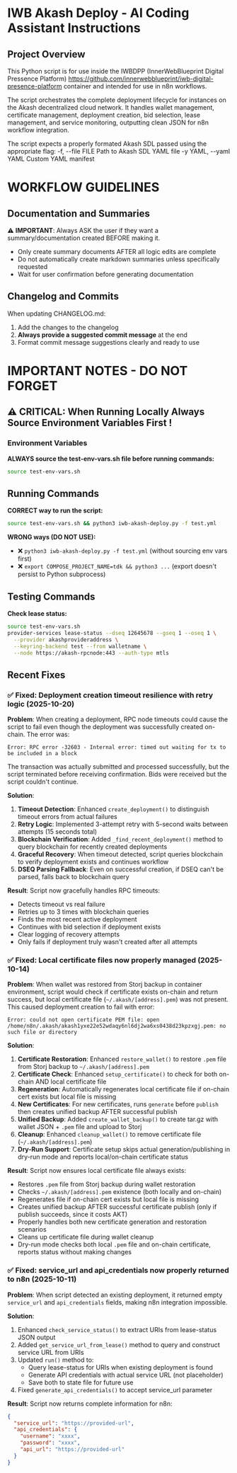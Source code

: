 # IWB Akash Deploy - AI Coding Assistant Instructions

## Project Overview
This Python script is for use inside the IWBDPP (InnerWebBlueprint Digital Pressence Platform) https://github.com/innerwebblueprint/iwb-digital-presence-platform container and intended for use in n8n workflows.

The script orchestrates the complete deployment lifecycle for instances on the Akash decentralized cloud network. It handles wallet management, certificate management, deployment creation, bid selection, lease management, and service monitoring, outputting clean JSON for n8n workflow integration.

The script expects a properly formated Akash SDL passed using the appropriate flag:
-f, --file FILE       Path to Akash SDL YAML file
-y YAML, --yaml YAML  Custom YAML manifest

# WORKFLOW GUIDELINES

## Documentation and Summaries
⚠️ **IMPORTANT**: Always ASK the user if they want a summary/documentation created BEFORE making it.
- Only create summary documents AFTER all logic edits are complete
- Do not automatically create markdown summaries unless specifically requested
- Wait for user confirmation before generating documentation

## Changelog and Commits
When updating CHANGELOG.md:
1. Add the changes to the changelog
2. **Always provide a suggested commit message** at the end
3. Format commit message suggestions clearly and ready to use

# IMPORTANT NOTES - DO NOT FORGET

## ⚠️ CRITICAL: When Running Locally Always Source Environment Variables First !

### Environment Variables
**ALWAYS source the test-env-vars.sh file before running commands:**

```bash
source test-env-vars.sh
```

## Running Commands
**CORRECT way to run the script:**
```bash
source test-env-vars.sh && python3 iwb-akash-deploy.py -f test.yml
```

**WRONG ways (DO NOT USE):**
- ❌ `python3 iwb-akash-deploy.py -f test.yml` (without sourcing env vars first)
- ❌ `export COMPOSE_PROJECT_NAME=tdk && python3 ...` (export doesn't persist to Python subprocess)

## Testing Commands
**Check lease status:**
```bash
source test-env-vars.sh
provider-services lease-status --dseq 12645678 --gseq 1 --oseq 1 \
  --provider akashprovideraddress \
  --keyring-backend test --from walletname \
  --node https://akash-rpcnode:443 --auth-type mtls
```


## Recent Fixes

### ✅ Fixed: Deployment creation timeout resilience with retry logic (2025-10-20)

**Problem**: When creating a deployment, RPC node timeouts could cause the script to fail even though the deployment was successfully created on-chain. The error was:
```
Error: RPC error -32603 - Internal error: timed out waiting for tx to be included in a block
```
The transaction was actually submitted and processed successfully, but the script terminated before receiving confirmation. Bids were received but the script couldn't continue.

**Solution**: 
1. **Timeout Detection**: Enhanced `create_deployment()` to distinguish timeout errors from actual failures
2. **Retry Logic**: Implemented 3-attempt retry with 5-second waits between attempts (15 seconds total)
3. **Blockchain Verification**: Added `_find_recent_deployment()` method to query blockchain for recently created deployments
4. **Graceful Recovery**: When timeout detected, script queries blockchain to verify deployment exists and continues workflow
5. **DSEQ Parsing Fallback**: Even on successful creation, if DSEQ can't be parsed, falls back to blockchain query

**Result**: Script now gracefully handles RPC timeouts:
- Detects timeout vs real failure
- Retries up to 3 times with blockchain queries
- Finds the most recent active deployment
- Continues with bid selection if deployment exists
- Clear logging of recovery attempts
- Only fails if deployment truly wasn't created after all attempts

### ✅ Fixed: Local certificate files now properly managed (2025-10-14)

**Problem**: When wallet was restored from Storj backup in container environment, script would check if certificate exists on-chain and return success, but local certificate file (`~/.akash/[address].pem`) was not present. This caused deployment creation to fail with error:
```
Error: could not open certificate PEM file: open /home/n8n/.akash/akash1yxe22e52wdaqy6nl6dj2wa6xs0438d23kpzxgj.pem: no such file or directory
```

**Solution**: 
1. **Certificate Restoration**: Enhanced `restore_wallet()` to restore `.pem` file from Storj backup to `~/.akash/[address].pem`
2. **Certificate Check**: Enhanced `setup_certificate()` to check for both on-chain AND local certificate file
3. **Regeneration**: Automatically regenerates local certificate file if on-chain cert exists but local file is missing
4. **New Certificates**: For new certificates, runs `generate` before `publish` then creates unified backup AFTER successful publish
5. **Unified Backup**: Added `create_wallet_backup()` to create tar.gz with wallet JSON + `.pem` file and upload to Storj
6. **Cleanup**: Enhanced `cleanup_wallet()` to remove certificate file (`~/.akash/[address].pem`)
7. **Dry-Run Support**: Certificate setup skips actual generation/publishing in dry-run mode and reports local/on-chain certificate status

**Result**: Script now ensures local certificate file always exists:
- Restores `.pem` file from Storj backup during wallet restoration
- Checks `~/.akash/[address].pem` existence (both locally and on-chain)
- Regenerates file if on-chain cert exists but local file is missing
- Creates unified backup AFTER successful certificate publish (only if publish succeeds, since it costs AKT)
- Properly handles both new certificate generation and restoration scenarios
- Cleans up certificate file during wallet cleanup
- Dry-run mode checks both local `.pem` file and on-chain certificate, reports status without making changes

### ✅ Fixed: service_url and api_credentials now properly returned to n8n (2025-10-11)

**Problem**: When script detected an existing deployment, it returned empty `service_url` and `api_credentials` fields, making n8n integration impossible.

**Solution**: 
1. Enhanced `check_service_status()` to extract URIs from lease-status JSON output
2. Added `get_service_url_from_lease()` method to query and construct service URL from URIs
3. Updated `run()` method to:
   - Query lease-status for URIs when existing deployment is found
   - Generate API credentials with actual service URL (not placeholder)
   - Save both to state file for future use
4. Fixed `generate_api_credentials()` to accept service_url parameter

**Result**: Script now returns complete information for n8n:
```json
{
  "service_url": "https://provided-url",
  "api_credentials": {
    "username": "xxxx",
    "password": "xxxx",
    "api_url": "https://provided-url"
  }
}
```
